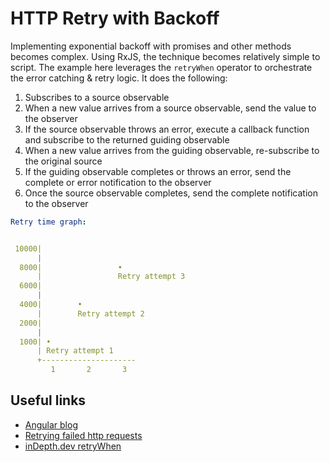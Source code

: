 # HTTP Retry with Backoff

Implementing exponential backoff with promises and other methods becomes complex. Using RxJS, the technique becomes relatively simple to script. The example here leverages the `retryWhen` operator to orchestrate the error catching & retry logic. It does the following:

1. Subscribes to a source observable
2. When a new value arrives from a source observable, send the value to the observer
3. If the source observable throws an error, execute a callback function and subscribe to the returned guiding observable
4. When a new value arrives from the guiding observable, re-subscribe to the original source
5. If the guiding observable completes or throws an error, send the complete or error notification to the observer
6. Once the source observable completes, send the complete notification to the observer

```yaml
Retry time graph:


 10000|
      |
  8000|                 •
      |                 Retry attempt 3
  6000|
      |
  4000|        •
      |        Retry attempt 2
  2000|
      |
  1000| •
      | Retry attempt 1
      +---------------------
         1       2       3
```

## Useful links

- [Angular blog](https://angular.io/guide/practical-observable-usage#exponential-backoff)
- [Retrying failed http requests](https://www.indellient.com/blog/retrying-failed-http-requests-using-exponential-backoff-rxjs-and-http-interceptors-in-angular/)
- [inDepth.dev retryWhen](https://indepth.dev/reference/rxjs/operators/retry-when)
